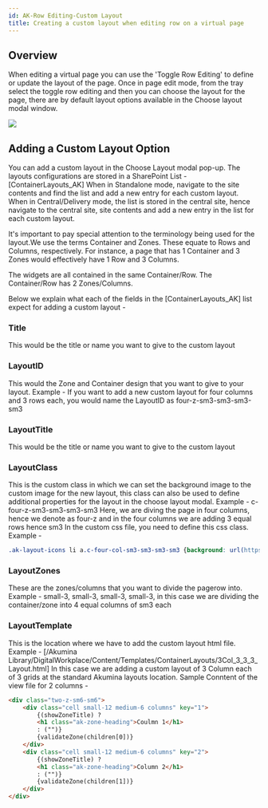 ```yaml
---
id: AK-Row Editing-Custom Layout
title: Creating a custom layout when editing row on a virtual page
---
```


## Overview

When editing a virtual page you can use the 'Toggle Row Editing' to define or update the layout of the page.
Once in page edit mode, from the tray select the toggle row editing and then you can choose the layout for the page, there are by default layout options available in the Choose layout modal window.

![](https://akuminadownloads.blob.core.windows.net/wiki/AkuminaDev/containerzoneexample.PNG)

## Adding a Custom Layout Option

You can add a custom layout in the Choose Layout modal pop-up. The layouts configurations are stored in a SharePoint List - [ContainerLayouts_AK]
When in Standalone mode, navigate to the site contents and find the list and add a new entry for each custom layout.
When in Central/Delivery mode, the list is stored in the central site, hence navigate to the central site, site contents and add a new entry in the list for each custom layout.

It's important to pay special attention to the terminology being used for the layout.We use the terms Container and Zones. These equate to Rows and Columns, respectively. For instance, a page that has 1 Container and 3 Zones would effectively have 1 Row and 3 Columns.

The widgets are all contained in the same Container/Row. The Container/Row has 2 Zones/Columns.

Below we explain what each of the fields in the [ContainerLayouts_AK] list expect for adding a custom layout - 

### Title
This would be the title or name you want to give to the custom layout

### LayoutID
This would the Zone and Container design that you want to give to your layout.
Example - If you want to add a new custom layout for four columns and 3 rows each, you would name the LayoutID as four-z-sm3-sm3-sm3-sm3

### LayoutTitle
This would be the title or name you want to give to the custom layout

### LayoutClass
This is the custom class in which we can set the background image to the custom image for the new layout, this class can also be used to define additional properties for the layout in the choose layout modal.
Example - c-four-z-sm3-sm3-sm3-sm3
Here, we are diving the page in four columns, hence we denote as four-z and in the four columns we are adding 3 equal rows hence sm3
In the custom css file, you need to define this css class.
Example - 
```css
.ak-layout-icons li a.c-four-col-sm3-sm3-sm3-sm3 {background: url(https://{{yourtenant}}.sharepoint.com/sites/{{SiteName}}/Akumina Library/DigitalWorkplace/images/c-four-col-sm3-sm3-sm3-sm3.png) no-repeat left top; }
```

### LayoutZones
These are the zones/columns that you want to divide the pagerow into.
Example - small-3, small-3, small-3, small-3, in this case we are dividing the container/zone into 4 equal columns of sm3 each

### LayoutTemplate
This is the location where we have to add the custom layout html file.
Example - [/Akumina Library/DigitalWorkplace/Content/Templates/ContainerLayouts/3Col_3_3_3_Layout.html]
In this case we are adding a custom layout of 3 Column each of 3 grids at the standard Akumina layouts location.
Sample Conntent of the view file for 2 columns - 
```html
<div class="two-z-sm6-sm6">
    <div class="cell small-12 medium-6 columns" key="1">
        {(showZoneTitle) ?
        <h1 class="ak-zone-heading">Coulmn 1</h1>
        : ("")}
        {validateZone(children[0])}
    </div>
    <div class="cell small-12 medium-6 columns" key="2">
        {(showZoneTitle) ?
        <h1 class="ak-zone-heading">Column 2</h1>
        : ("")}
        {validateZone(children[1])}
    </div>
</div>
```

